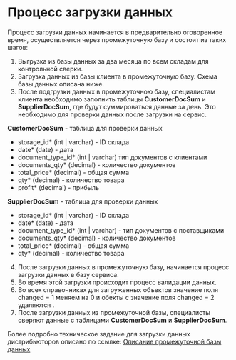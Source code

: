 # Процесс загрузки данных
Процесс загрузки данных начинается в предварительно оговоренное время, осуществляется через промежуточную базу и состоит из таких шагов:

1. Выгрузка из базы данных за два месяца по всем складам для контрольной сверки. 
2. Загрузка данных из базы клиента в промежуточную базу. Схема базы данных описана ниже.
3. После подгрузки данных в промежуточною базу, специалистам клиента необходимо заполнить таблицы **CustomerDocSum** и **SupplierDocSum**, где будут суммироваться данные за день. Это необходимо для проверки данных после загрузки на сервис.

**CustomerDocSum** - таблица для проверки данных
* storage_id*  (int | varchar) - ID склада
* date* (date) - дата 
* document_type_id* (int | varchar) тип документов с клиентами
* documents_qty* (decimal) - количество документов
* total_price* (decimal) - общая сумма
* qty* (decimal) - количество товара
* profit* (decimal) - прибыль
 
**SupplierDocSum** - таблица для проверки данных
* storage_id*  (int | varchar) - ID склада
* date* (date) - дата 
* document_type_id* (int | varchar) - тип документов с поставщиками
* documents_qty* (decimal) - количество документов
* total_price* (decimal) - общая сумма 
* qty* (decimal) - количество товара

4. После загрузки данных в промежуточную базу, начинается процесс загрузки данных в базу сервиса.
5. Во время этой загрузки происходит процесс валидации данных. 
6. Во всех справочниках для загруженных объектов значение поля changed = 1 меняем на 0 и обекты с значение поля changed = 2 удаляются . 
7. После загрузки данных из промежуточной базы, специалисты сверяют данные с  таблицами **CustomerDocSum** и **SupplierDocSum**.

Более подробно техническое задание для загрузки данных дистрибьюторов описано по ссылке: [Описание промежуточной базы данных](https://docs.google.com/document/d/1J9WPjssjSPuU3qmaZY16_wUd05Vckmuse5XqA1LObKE/edit#heading=h.3af6emd5fgq)
